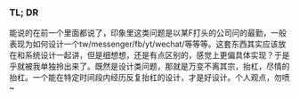 ### TL; DR

能说的在前一个里面都说了，印象里这类问题是以某F打头的公司问的最勤，一般表现为如何设计一个tw/messenger/fb/yt/wechat/等等等。这套东西其实应该放在和系统设计一起讲，但是细想想，还是有点区别的，感觉上更偏具体实现？于是乎就被我单独拎出来了。既然是设计类问题，那就是万变不离其宗，抬杠，尽情的抬杠。一个能在特定时间段内经历反复抬杠的设计，才是好设计。个人观点，勿喷~